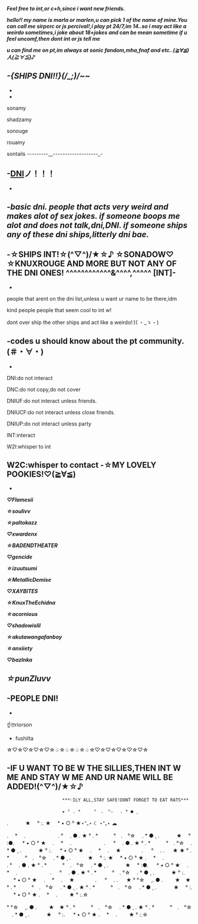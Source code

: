 ***Feel free to int,or c+h,since i want new friends.***


***hello!! my name is marla or marlen,u can pick 1 of the name of mine.You can call me sirperc or js percival!,i play pt 24/7,im 14..so i may act like a weirdo sometimes,i joke about 18+jokes and can be mean sometime if u feel uncomf,then dont int or js tell me***

***u can find me on pt,im always at sonic fandom,mha,fnaf and etc..(≧∀≦)人(≧∀≦)♪***

***-{SHIPS DNI!!}(/_;)/~~***
-
-
-
sonamy

shadzamy

sonouge

rouamy

sontails
---------__-------------------_-

-[DNI](*｀Д´)ノ！！！
-
-
-***basic dni. people that acts very weird and makes alot of sex jokes. if someone boops me alot and does not talk,dni,DNI. if someone ships any of these dni ships,litterly dni bae.***
-
-☆SHIPS INT!☆(^▽^)/★☆♪
☆SONADOW♡ ☆KNUXROUGE AND MORE BUT NOT ANY OF THE DNI ONES! ^^^^^^^^^^^^&^^^^,^^^^^ [INT]-
-
-

people that arent on the dni list,unless u want ur name to be there,idm

kind people people that seem cool to int w!

dont over ship the other ships and act like a weirdo!:)( ・_ゝ・)

-codes u should know about the pt community.(＃・∀・)
-
-
DNI:do not interact

DNC:do not copy,do not cover

DNIUF:do not interact unless friends.

DNIUCF:do not interact unless close friends.

DNIUP:do not interact unless party

INT:interact

W2I:whisper to int

W2C:whisper to contact
-☆MY LOVELY POOKIES!♡(≧∀≦)
-
-
***♡Flamesii***

***☆soulivv***

***☆paltokazz***

***♡xwardenx***

***☆BADENDTHEATER***

***♡gencide***

***☆izuutsumi***

***☆MetallicDemise***

***♡XAYBITES***

***☆KnuxTheEchidna***

***☆acornious***

***♡shadowislil***

***☆akutawangafanboy***

***☆anxiiety***

***♡bazlnka***

***☆punZluvv***
-
-PEOPLE DNI!
-
-

☝️🤓riorson

- fushilta 



☆♡☆♡☆♡☆♡☆♤☆♤☆♤☆♤☆♡☆♡☆♡☆♡☆♡☆

-IF U WANT TO BE W THE SILLIES,THEN INT W ME AND STAY W ME AND UR NAME WILL BE ADDED!(^▽^)/★☆♪
-
                         ***♡ILY ALL,STAY SAFE!DONT FORGET TO EAT RATS***

                         ★ ° . *　　　°　.　°☆ 　. * ● ¸
. 　　　★ 　° :. ★　 * • ○ ° ★⋆⁺₊⋆ ☾ ⋆⁺₊⋆ ☁︎

.　 * 　.　 　　　　　.
° 　. ● . ★ ° . *　　　°　.　°☆
　. * ● ¸ . 　　　★ 　° :●. 　 *
• ○ ° ★　 .　 * 　.　 　　　　　.
 　 ° 　. ● . ★ ° . *　　　°　.
°☆ 　. * ● ¸ . 　　　★
° :. 　 * • ○ ° ★　 .　 * 　.
　★　　　　. 　 ° 　.  . 　    ★          ★ ° . *　　　°　.　°☆ 　. * ● ¸
. 　　　★ 　° :. ★　 * • ○ ° ★
.　 * 　.　 　　　　　.
° 　. ● . ★ ° . *　　　°　.　°☆
　. * ● ¸ . 　　　★ 　° :●. 　 *
• ○ ° ★　 .　 * 　.　 　　　　　.
 　 ° 　. ● . ★ ° . *　　　°　.
°☆ 　. * ● ¸ . 　　　★
° :. 　 * • ○ ° ★　 .　 * 　.
　★　　　　. 　 ° 　.  . 　    ★
° °☆ 　¸. ● . 　　★　★
° . *　　　°　.　°☆ 　. * ● ¸ .
★ ° . *　　　°　.　°☆ 　. * ● ¸
. 　　　★ 　° :. 　 * • ○ ° ★
.　 * 　.　 　★     ° :.☆

° °☆ 　¸. ● . 　　★　★
° . *　　　°　.　°☆ 　. * ● ¸ .
★ ° . *　　　°　.　°☆ 　. * ● ¸
. 　　　★ 　° :. 　 * • ○ ° ★
.　 * 　.　 　★     ° :.☆
